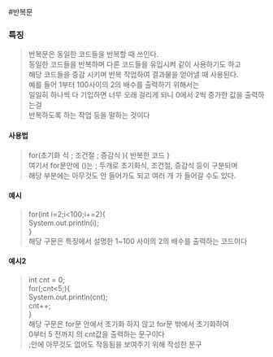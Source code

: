 #반복문 
### 특징
> 반복문은 동일한 코드들을 반복할 때 쓰인다.  
> 동일한 코드들을 반복하며 다른 코드들을 유입시켜 같이 사용하기도 하고  
> 해당 코드들을 증감 시키며 반복 작업하여 결과물을 얻어낼 때 사용된다.  
> 예를 들어 1부터 100사이의 2의 배수를 출력하기 위해서는  
> 일일히 하나씩 다 기입하면 너무 오래 걸리게 되니 0에서 2씩 증가한 값을 출력하는걸  
> 반복하도록 하는 작업 등을 말하는 것이다

#### 사용법
> for(초기화 식 ; 조건절 ; 증감식 ){ 반복한 코드 }  
> 여기서 for문안에 ()는 ; 두개로 초기화식, 조건절, 증감식 등이 구분되며  
> 해당 부분에는 아무것도 안 들어가도 되고 여러 개 가 들어갈 수도 있다.

#### 예시
> for(int i=2;i<100;i+=2){  
> System.out.println(i);  
> }  
> 해당 구문은 특징에서 설명한 1~100 사이의 2의 배수를 출력하는 코드이다  

#### 예시2
> int cnt = 0;  
> for(;cnt<5;){  
> System.out.println(cnt);  
> cnt++;  
> }  
> 해당 구문은 for문 안에서 초기화 하지 않고 for문 밖에서 초기화하여  
> 0부터 5 전까지 의 cnt값을 출력하는 문구이다  
> ;안에 아무것도 없어도 작동됨을 보여주기 위해 작성한 문구